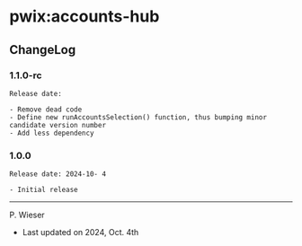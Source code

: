 # pwix:accounts-hub

## ChangeLog

### 1.1.0-rc

    Release date: 

    - Remove dead code
    - Define new runAccountsSelection() function, thus bumping minor candidate version number
    - Add less dependency

### 1.0.0

    Release date: 2024-10- 4

    - Initial release

---
P. Wieser
- Last updated on 2024, Oct. 4th
